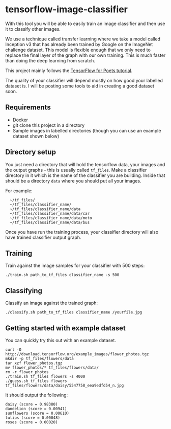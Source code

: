 # tensorflow-image-classifier

With this tool you will be able to easily train an image classifier and then use it to classify other images.

We use a technique called transfer learning where we take a model called Inception v3 that has already been trained by Google on the ImageNet challenge dataset. This model is flexible enough that we only need to replace the final layer of the graph with our own training. This is much faster than doing the deep learning from scratch.

This project mainly follows the [TensorFlow for Poets tutorial](https://codelabs.developers.google.com/codelabs/tensorflow-for-poets/index.html).

The quality of your classifier will depend mostly on how good your labelled dataset is. I will be posting some tools to aid in creating a good dataset soon.


## Requirements

* Docker
* git clone this project in a directory
* Sample images in labelled directories (though you can use an example dataset shown below)


## Directory setup

You just need a directory that will hold the tensorflow data, your images and the output graphs - this is usually called `tf_files`. Make a classifier directory in it which is the name of the classifier you are building. Inside that should be a directory `data` where you should put all your images.

For example:
```
  ~/tf_files/
  ~/tf_files/classifier_name/
  ~/tf_files/classifier_name/data
  ~/tf_files/classifier_name/data/car
  ~/tf_files/classifier_name/data/moto
  ~/tf_files/classifier_name/data/bus
```
Once you have run the training process, your classifier directory will also have trained classifier output graph.


## Training

Train against the image samples for your classifier with 500 steps:
```
./train.sh path_to_tf_files classifier_name -s 500
```


## Classifying

Classify an image against the trained graph:
```
./classify.sh path_to_tf_files classifier_name /yourfile.jpg
```


## Getting started with example dataset

You can quickly try this out with an example dataset.
```
curl -O http://download.tensorflow.org/example_images/flower_photos.tgz
mkdir -p tf_files/flowers/data
tar xzf flower_photos.tgz
mv flower_photos/* tf_files/flowers/data/
rm -r flower_photos
./train.sh tf_files flowers -s 4000
./guess.sh tf_files flowers tf_files/flowers/data/daisy/5547758_eea9edfd54_n.jpg
```

It should output the following:
```
daisy (score = 0.98380)
dandelion (score = 0.00941)
sunflowers (score = 0.00610)
tulips (score = 0.00048)
roses (score = 0.00020)
```
